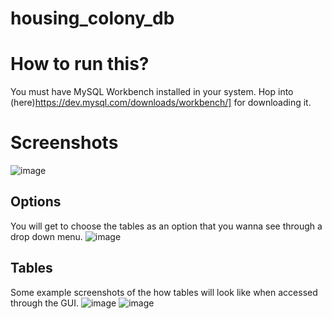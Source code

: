 # housing_colony_db

# How to run this?

You must have MySQL Workbench installed in your system. Hop into (here)https://dev.mysql.com/downloads/workbench/] for downloading it.

# Screenshots 

![image](https://user-images.githubusercontent.com/80287027/235371450-60a00e7b-e9a5-4249-ab51-86e52c358b84.png)

## Options
You will get to choose the tables as an option that you wanna see through a drop down menu.
![image](https://user-images.githubusercontent.com/80287027/235371473-1524efe3-6c4c-43c8-bf0a-9351ebf1dfdf.png)

## Tables
Some example screenshots of the how tables will look like when accessed through the GUI.
![image](https://user-images.githubusercontent.com/80287027/235371497-37e19f48-578d-453b-80c3-a0d6ba99017d.png)
![image](https://user-images.githubusercontent.com/80287027/235371512-5b25e836-c937-4143-bc19-448c2b981f68.png)

